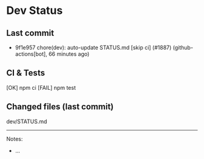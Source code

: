 # Dev Status

## Last commit
- 9f1e957 chore(dev): auto-update STATUS.md [skip ci] (#1887) (github-actions[bot], 66 minutes ago)
## CI & Tests
[OK] npm ci
[FAIL] npm test

## Changed files (last commit)
dev/STATUS.md

---
Notes:
- ...
